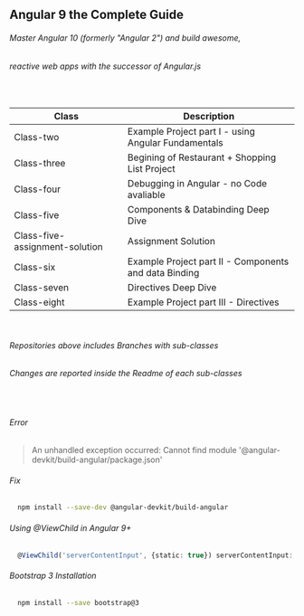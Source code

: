 ## Angular 9 the Complete Guide ##

<h6><p><i> Master Angular 10 (formerly "Angular 2") and build awesome, </i></p></h6>
<h6><p><i> reactive web apps with the successor of Angular.js </i></p></h6>
<br/>

| Class                          | Description                                           |
| ------------------------------ | ----------------------------------------------------- |
| Class-two                      | Example Project part I - using Angular Fundamentals   |
| Class-three                    | Begining of Restaurant + Shopping List Project        |
| Class-four                     | Debugging in Angular - no Code avaliable              |
| Class-five                     | Components & Databinding Deep Dive                    |
| Class-five-assignment-solution | Assignment Solution                                   |
| Class-six                      | Example Project part II - Components and data Binding |
| Class-seven                    | Directives Deep Dive                                  |
| Class-eight                    | Example Project part III - Directives                 |

<br/>
<h6><p><i>Repositories above includes Branches with sub-classes</i></p></h6>
<h6><p><i>Changes are reported inside the Readme of each sub-classes</i></p></h6>

<br/>

<h6><p>Error</p></h6>

> An unhandled exception occurred: Cannot find module '@angular-devkit/build-angular/package.json'

<h6><p>Fix</p></h6>

```sh
  npm install --save-dev @angular-devkit/build-angular
```

<h6><p> Using @ViewChild in Angular 9+ </p> </h6>

```ts
  @ViewChild('serverContentInput', {static: true}) serverContentInput: ElementRef; // For Angular 9
```

<h6><p> Bootstrap 3 Installation </p> </h6>

```sh
  npm install --save bootstrap@3
``` 


